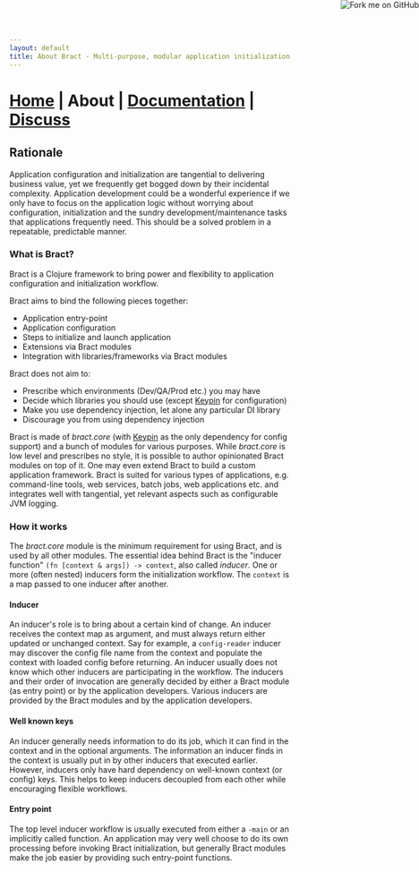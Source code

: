 ```yaml
---
layout: default
title: About Bract - Multi-purpose, modular application initialization framework for Clojure
---
```

# [Home](/) | About | [Documentation](/documentation.html) | [Discuss](/discuss.html)

## Rationale

Application configuration and initialization are tangential to delivering business value, yet we frequently get bogged
down by their incidental complexity. Application development could be a wonderful experience if we only have to focus
on the application logic without worrying about configuration, initialization and the sundry development/maintenance
tasks that applications frequently need. This should be a solved problem in a repeatable, predictable manner.


### What is Bract?

Bract is a Clojure framework to bring power and flexibility to application configuration and initialization workflow.

Bract aims to bind the following pieces together:

- Application entry-point
- Application configuration
- Steps to initialize and launch application
- Extensions via Bract modules
- Integration with libraries/frameworks via Bract modules

Bract does not aim to:

- Prescribe which environments (Dev/QA/Prod etc.) you may have
- Decide which libraries you should use (except [Keypin](https://github.com/kumarshantanu/keypin) for configuration)
- Make you use dependency injection, let alone any particular DI library
- Discourage you from using dependency injection


Bract is made of _bract.core_ (with [Keypin](https://github.com/kumarshantanu/keypin) as the only dependency for config
support) and a bunch of modules for various purposes. While _bract.core_ is low level and prescribes no style, it is
possible to author opinionated Bract modules on top of it. One may even extend Bract to build a custom application
framework. Bract is suited for various types of applications, e.g. command-line tools, web services, batch jobs, web
applications etc. and integrates well with tangential, yet relevant aspects such as configurable JVM logging.


### How it works

The _bract.core_ module is the minimum requirement for using Bract, and is used by all other modules. The essential
idea behind Bract is the "inducer function" `(fn [context & args]) -> context`, also called _inducer_. One or more
(often nested) inducers form the initialization workflow. The `context` is a map passed to one inducer after another.

#### Inducer

An inducer's role is to bring about a certain kind of change. An inducer receives the context map as argument, and must
always return either updated or unchanged context. Say for example, a `config-reader` inducer may discover the config
file name from the context and populate the context with loaded config before returning. An inducer usually does not
know which other inducers are participating in the workflow. The inducers and their order of invocation are generally
decided by either a Bract module (as entry point) or by the application developers. Various inducers are provided by
the Bract modules and by the application developers.

#### Well known keys

An inducer generally needs information to do its job, which it can find in the context and in the optional arguments.
The information an inducer finds in the context is usually put in by other inducers that executed earlier. However,
inducers only have hard dependency on well-known context (or config) keys. This helps to keep inducers decoupled from
each other while encouraging flexible workflows.

#### Entry point

The top level inducer workflow is usually executed from either a `-main` or an implicitly called function. An
application may very well choose to do its own processing before invoking Bract initialization, but generally Bract
modules make the job easier by providing such entry-point functions.

<a href='https://github.com/bract'><img style='position: absolute; top: 0; right: 0; border: 0;' src='https://camo.githubusercontent.com/652c5b9acfaddf3a9c326fa6bde407b87f7be0f4/68747470733a2f2f73332e616d617a6f6e6177732e636f6d2f6769746875622f726962626f6e732f666f726b6d655f72696768745f6f72616e67655f6666373630302e706e67' alt='Fork me on GitHub' data-canonical-src='https://s3.amazonaws.com/github/ribbons/forkme_right_orange_ff7600.png'></a>
